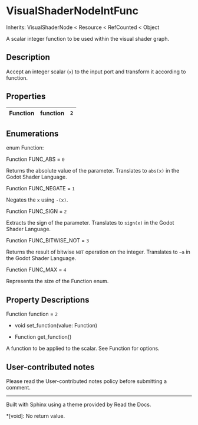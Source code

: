 # VisualShaderNodeIntFunc

Inherits: VisualShaderNode < Resource < RefCounted < Object

A scalar integer function to be used within the visual shader graph.

## Description

Accept an integer scalar (`x`) to the input port and transform it according to
function.

## Properties

Function | function | `2`  
---|---|---  
  
## Enumerations

enum Function:

Function FUNC_ABS = `0`

Returns the absolute value of the parameter. Translates to `abs(x)` in the
Godot Shader Language.

Function FUNC_NEGATE = `1`

Negates the `x` using `-(x)`.

Function FUNC_SIGN = `2`

Extracts the sign of the parameter. Translates to `sign(x)` in the Godot
Shader Language.

Function FUNC_BITWISE_NOT = `3`

Returns the result of bitwise `NOT` operation on the integer. Translates to
`~a` in the Godot Shader Language.

Function FUNC_MAX = `4`

Represents the size of the Function enum.

## Property Descriptions

Function function = `2`

  * void set_function(value: Function)

  * Function get_function()

A function to be applied to the scalar. See Function for options.

## User-contributed notes

Please read the User-contributed notes policy before submitting a comment.

* * *

Built with Sphinx using a theme provided by Read the Docs.

  *[void]: No return value.

